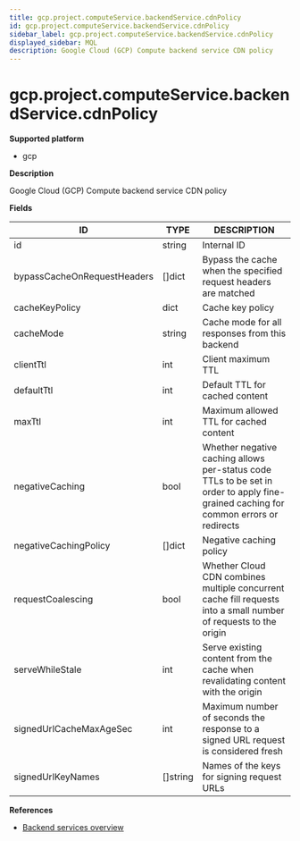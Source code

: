 ```yaml
---
title: gcp.project.computeService.backendService.cdnPolicy
id: gcp.project.computeService.backendService.cdnPolicy
sidebar_label: gcp.project.computeService.backendService.cdnPolicy
displayed_sidebar: MQL
description: Google Cloud (GCP) Compute backend service CDN policy
---
```


# gcp.project.computeService.backendService.cdnPolicy

**Supported platform**

- gcp

**Description**

Google Cloud (GCP) Compute backend service CDN policy

**Fields**

| ID                          | TYPE             | DESCRIPTION                                                                                                                          |
| --------------------------- | ---------------- | ------------------------------------------------------------------------------------------------------------------------------------ |
| id                          | string           | Internal ID                                                                                                                          |
| bypassCacheOnRequestHeaders | &#91;&#93;dict   | Bypass the cache when the specified request headers are matched                                                                      |
| cacheKeyPolicy              | dict             | Cache key policy                                                                                                                     |
| cacheMode                   | string           | Cache mode for all responses from this backend                                                                                       |
| clientTtl                   | int              | Client maximum TTL                                                                                                                   |
| defaultTtl                  | int              | Default TTL for cached content                                                                                                       |
| maxTtl                      | int              | Maximum allowed TTL for cached content                                                                                               |
| negativeCaching             | bool             | Whether negative caching allows per-status code TTLs to be set in order to apply fine-grained caching for common errors or redirects |
| negativeCachingPolicy       | &#91;&#93;dict   | Negative caching policy                                                                                                              |
| requestCoalescing           | bool             | Whether Cloud CDN combines multiple concurrent cache fill requests into a small number of requests to the origin                     |
| serveWhileStale             | int              | Serve existing content from the cache when revalidating content with the origin                                                      |
| signedUrlCacheMaxAgeSec     | int              | Maximum number of seconds the response to a signed URL request is considered fresh                                                   |
| signedUrlKeyNames           | &#91;&#93;string | Names of the keys for signing request URLs                                                                                           |

**References**

- [Backend services overview](https://cloud.google.com/load-balancing/docs/backend-service)
